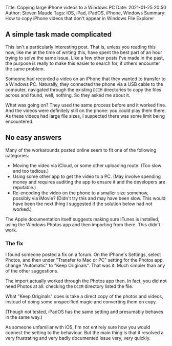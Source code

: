 Title: Copying large iPhone videos to a Windows PC
Date: 2021-01-25 20:50
Author: Steven Maude
Tags: iOS, iPad, iPadOS, iPhone, Windows
Summary: How to copy iPhone videos that don't appear in Windows File Explorer

## A simple task made complicated

This isn't a particularly interesting post. That is, unless you reading
this now, like me at the time of writing this, have spent the best part
of an hour trying to solve the same issue. Like a few other posts I've
made in the past, the purpose is really to make this easier to search
for, if others encounter the same problem.

Someone had recorded a video on an iPhone that they wanted to transfer
to a Windows PC. Naturally, they connected the phone via a USB cable to
the computer, navigated through the existing `DCIM` directories to copy
the files across and found, well, nothing. So they asked me about it.

What was going on? They used the same process before and it worked fine.
And the videos were definitely still on the phone: you could play them
there. As these videos had large file sizes, I suspected there was some
limit being encountered.

## No easy answers

Many of the workarounds posted online seem to fit one of the following
categories:

* Moving the video via iCloud, or some other uploading route. (Too slow
  and too tedious.)
* Using some other app to get the video to a PC. (May involve spending
  money and requires auditing the app to ensure it and the developers
  are reputable.)
* Re-encoding the video on the phone to a smaller size somehow, possibly
  via iMovie? (Didn't try this and may have been slow. This would have
  been the next thing I suggested if the solution below had not worked.)

The Apple documentation itself suggests making sure iTunes is installed,
using the Windows Photos app and then importing from there. This didn't
work.

### The fix

I found someone posted a fix on a forum. On the iPhone's Settings,
select Photos, and then under "Transfer to Mac or PC" setting for the
Photos app, change "Automatic" to "Keep Originals". That was it. Much
simpler than any of the other suggestions.

The import actually worked through the Photos app then. In fact, you did
not need Photos at all: checking the `DCIM` directory listed the file.

What "Keep Originals" does is take a direct copy of the photos and
videos, instead of doing some unspecified magic and converting them on
copy.

(Though not tested, iPadOS has the same setting and presumably behaves
in the same way.)

As someone unfamiliar with iOS, I'm not entirely sure how you would
connect the setting to the behaviour. But the main thing is that it
resolved a very frustrating and very badly documented issue very, very
quickly.
